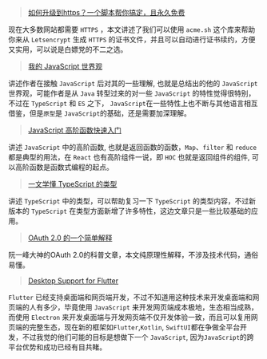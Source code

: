 > [如何升级到https？一个脚本帮你搞定，且永久免费​](https://www.toutiao.com/i6674393673007890957)

现在大多数网站都需要 `HTTPS` ，本文讲述了我们可以使用 `acme.sh` 这个库来帮助你来从 `Letsencrypt` 生成 `HTTPS` 的证书文件，并且可以自动进行证书续约，方便又实用，可以说是白嫖党的不二之选。

> [我的 JavaScript 世界观](https://mp.weixin.qq.com/s?__biz=Mzg5NjAzMjI0NQ==&mid=2247484491&idx=1&sn=98ac4c3ebe6fd69442fd3bc33a3156c4&chksm=c00608d1f77181c73460a2af2815c89f2520044e474b1c57f8842c60e4ae0b2d3efc3d1f0562&mpshare=1&scene=1&srcid=0403VgUGkxxAxPZOBMrnldzd#rd)

讲述作者在接触 `JavaScript` 后对其的一些理解, 也就是总结出的他的 `JavaScript` 世界观，可能作者是从 `Java` 转型过来的对一些 `JavaScript` 的特性觉得很特别，不过在 `TypeScript` 和 `ES` 之下， `JavaScript`在一些特性上也不断与其他语言相互借鉴，但是`原型`是 `JavaScript`的基础，还是需要加深理解。

> [JavaScript 高阶函数快速入门](https://mp.weixin.qq.com/s?__biz=MzI3NzIzMDY0NA==&mid=2247486177&idx=1&sn=349ff97af2776727213232d7ee1dddbe&chksm=eb682fbadc1fa6ac5cb023fe6f3bf3de3b73641d0c953021cd9d40dceb7f6739f8bf21538fa2&mpshare=1&scene=1&srcid=0316krgX2nnQm7Gxyhb1w6bW#rd)

讲述 `JavaScript` 中的高阶函数, 也就是返回函数的函数，`Map`、`filter` 和 `reduce`都是典型的用法，在 `React` 也有高阶组件一说，即 `HOC` 也就是返回组件的组件, 可以高阶函数是函数式编程的起点。

> [一文学懂 TypeScript 的类型](http://mp.weixin.qq.com/s?__biz=MzI3NzIzMDY0NA==&mid=2247486169&idx=1&sn=6e4c1d11a4822f18f6a37cd73ae3bd6c&chksm=eb682f82dc1fa694ba44fdb1d4a97a42bd22f6d2dc49fc1386117bb0b47bd2af3a1274f3ab3a&mpshare=1&scene=1&srcid=0316Jyd4aIvfMmG19UL8B9pZ#rd)

讲述 `TypeScript` 中的类型，可以帮助复习一下 `TypeScript` 的类型内容，不过新版本的 `TypeScript` 在类型方面新增了许多特性，这边文章只是一些比较基础的应用。

> [OAuth 2.0 的一个简单解释](https://mp.weixin.qq.com/s?__biz=MzI4NjAxNjY4Nw==&mid=2650221422&idx=1&sn=998c8600cac7f91a35d917af4db6def8&chksm=f3e0deaec49757b8219fad2d483ffc765a63605b72d18178f2878aa02741c1d53c9f5c0ea711&mpshare=1&scene=1&srcid=0405JfIZQaj7WsZ1BwKgjPGH#rd)

阮一峰大神的OAuth 2.0的科普文章，本文纯原理性解释，不涉及技术代码，通俗易懂。

> [Desktop Support for Flutter](https://flutter.dev/desktop)

`Flutter` 已经支持桌面端和网页端开发，不过不知道用这种技术来开发桌面端和网页端的人有多少，毕竟使用 `JavaScript` 来开发网页端成本极地，生态相当成熟，而使用 `Electron` 来开发桌面端与开发网页端不仅开发体验一致，而且可以复用网页端的完整生态，现在新的框架如`Flutter`,`Kotlin`, `SwiftUI`都在争做全平台开发，不过我觉的他们可能的目标是想做下一个 `JavaScript`, 因为`JavaScript`的跨平台优势和成功已经有目共睹。